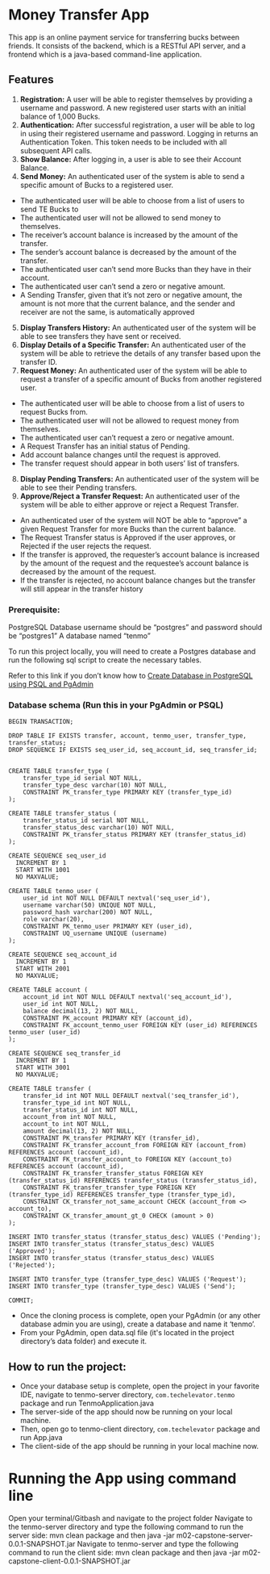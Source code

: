 # Money Transfer App

This app is an online payment service for transferring bucks between friends. It consists of the backend, which is a RESTful API server, and a frontend which is a java-based command-line application.

## Features

1. __Registration:__ A user will be able to register themselves by providing a username and password. A new registered user starts with an initial balance of 1,000 Bucks.
2. __Authentication:__ After successful registration, a user will be able to log in using their registered username and password. Logging in returns an Authentication Token. This token needs to be included with all subsequent API calls.
3. __Show Balance:__ After logging in, a user is able to see their Account Balance.
4. __Send Money:__  An authenticated user of the system is able to send a specific amount of Bucks to a registered user.
- The authenticated user will be able to choose from a list of users to send TE Bucks to
- The authenticated user will not be allowed to send money to themselves.
- The receiver’s account balance is increased by the amount of the transfer.
- The sender’s account balance is decreased by the amount of the transfer.
- The authenticated user can’t send more Bucks than they have in their account.
- The authenticated user can’t send a zero or negative amount.
- A Sending Transfer, given that it’s not zero or negative amount, the amount is not more that the current balance, and the sender and receiver are not the same, is automatically approved
5. __Display Transfers History:__ An authenticated user of the system will be able to see transfers they have sent or received.
6. __Display Details of a Specific Transfer:__ An authenticated user of the system will be able to retrieve the details of any transfer based upon the transfer ID.
7. __Request Money:__ An authenticated user of the system will be able to request a transfer of a specific amount of Bucks from another registered user.
- The authenticated user will be able to choose from a list of users to request Bucks from.
- The authenticated user will not be allowed to request money from themselves.
- The authenticated user can’t request a zero or negative amount.
- A Request Transfer has an initial status of Pending.
- Add account balance changes until the request is approved.
- The transfer request should appear in both users’ list of transfers.
8. __Display Pending Transfers:__ An authenticated user of the system will be able to see their Pending transfers.
9. __Approve/Reject a Transfer Request:__ An authenticated user of the system will be able to either approve or reject a Request Transfer.
- An authenticated user of the system will NOT be able to “approve” a given Request Transfer for more Bucks than the current balance.
- The Request Transfer status is Approved if the user approves, or Rejected if the user rejects the request.
- If the transfer is approved, the requester’s account balance is increased by the amount of the request and the requestee’s account balance is decreased by the amount of the request.
- If the transfer is rejected, no account balance changes but the transfer will still appear in the transfer history

### Prerequisite:
PostgreSQL
Database username should be “postgres” and password should be “postgres1”
A database named “tenmo”

To run this project locally, you will need to create a Postgres database and run the following sql script to create the necessary tables.

Refer to this link if you don’t know how to [Create Database in PostgreSQL using PSQL and PgAdmin](https://www.tutorialsteacher.com/postgresql/create-database#:~:text=Create%20Database%20using%20pgAdmin&text=Open%20pgAdmin%20and%20right%2Dclick,Database%E2%80%A6%20%2C%20as%20shown%20below.&text=This%20will%20open%20Create%20%E2%80%93%20Database,be%20the%20owner%20by%20default)

### Database schema (Run this in your PgAdmin or PSQL)

```
BEGIN TRANSACTION;

DROP TABLE IF EXISTS transfer, account, tenmo_user, transfer_type, transfer_status;
DROP SEQUENCE IF EXISTS seq_user_id, seq_account_id, seq_transfer_id;


CREATE TABLE transfer_type (
    transfer_type_id serial NOT NULL,
    transfer_type_desc varchar(10) NOT NULL,
    CONSTRAINT PK_transfer_type PRIMARY KEY (transfer_type_id)
);

CREATE TABLE transfer_status (
    transfer_status_id serial NOT NULL,
    transfer_status_desc varchar(10) NOT NULL,
    CONSTRAINT PK_transfer_status PRIMARY KEY (transfer_status_id)
);

CREATE SEQUENCE seq_user_id
  INCREMENT BY 1
  START WITH 1001
  NO MAXVALUE;

CREATE TABLE tenmo_user (
    user_id int NOT NULL DEFAULT nextval('seq_user_id'),
    username varchar(50) UNIQUE NOT NULL,
    password_hash varchar(200) NOT NULL,
    role varchar(20),
    CONSTRAINT PK_tenmo_user PRIMARY KEY (user_id),
    CONSTRAINT UQ_username UNIQUE (username)
);

CREATE SEQUENCE seq_account_id
  INCREMENT BY 1
  START WITH 2001
  NO MAXVALUE;

CREATE TABLE account (
    account_id int NOT NULL DEFAULT nextval('seq_account_id'),
    user_id int NOT NULL,
    balance decimal(13, 2) NOT NULL,
    CONSTRAINT PK_account PRIMARY KEY (account_id),
    CONSTRAINT FK_account_tenmo_user FOREIGN KEY (user_id) REFERENCES tenmo_user (user_id)
);

CREATE SEQUENCE seq_transfer_id
  INCREMENT BY 1
  START WITH 3001
  NO MAXVALUE;

CREATE TABLE transfer (
    transfer_id int NOT NULL DEFAULT nextval('seq_transfer_id'),
    transfer_type_id int NOT NULL,
    transfer_status_id int NOT NULL,
    account_from int NOT NULL,
    account_to int NOT NULL,
    amount decimal(13, 2) NOT NULL,
    CONSTRAINT PK_transfer PRIMARY KEY (transfer_id),
    CONSTRAINT FK_transfer_account_from FOREIGN KEY (account_from) REFERENCES account (account_id),
    CONSTRAINT FK_transfer_account_to FOREIGN KEY (account_to) REFERENCES account (account_id),
    CONSTRAINT FK_transfer_transfer_status FOREIGN KEY (transfer_status_id) REFERENCES transfer_status (transfer_status_id),
    CONSTRAINT FK_transfer_transfer_type FOREIGN KEY (transfer_type_id) REFERENCES transfer_type (transfer_type_id),
    CONSTRAINT CK_transfer_not_same_account CHECK (account_from <> account_to),
    CONSTRAINT CK_transfer_amount_gt_0 CHECK (amount > 0)
);

INSERT INTO transfer_status (transfer_status_desc) VALUES ('Pending');
INSERT INTO transfer_status (transfer_status_desc) VALUES ('Approved');
INSERT INTO transfer_status (transfer_status_desc) VALUES ('Rejected');

INSERT INTO transfer_type (transfer_type_desc) VALUES ('Request');
INSERT INTO transfer_type (transfer_type_desc) VALUES ('Send');

COMMIT;
```

* Once the cloning process is complete, open your PgAdmin (or any other database admin you are using), create a database and name it ‘tenmo’.
* From your PgAdmin, open data.sql file (it's located in the project directory’s data folder) and execute it.

## How to run the project:

* Once your database setup is complete, open the project in your favorite IDE, navigate to tenmo-server directory, `com.techelevator.tenmo` package and run TenmoApplication.java
* The server-side of the app should now be running on your local machine.
* Then, open go to tenmo-client directory, `com.techelevator` package and run App.java
* The client-side of the app should be running in your local machine now.

# Running the App using command line

Open your terminal/Gitbash and navigate to the project folder
Navigate to the tenmo-server directory and type the following command to run the server side:
mvn clean package
and then
java -jar m02-capstone-server-0.0.1-SNAPSHOT.jar
Navigate to tenmo-server and type the following command to run the client side:
mvn clean package
and then
java -jar m02-capstone-client-0.0.1-SNAPSHOT.jar 




